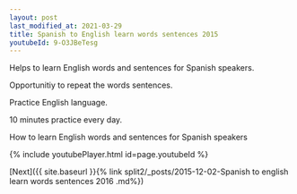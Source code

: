 ```yaml
---
layout: post
last_modified_at: 2021-03-29
title: Spanish to English learn words sentences 2015 
youtubeId: 9-O3JBeTesg
---
```

 
 
Helps to learn English words and sentences for Spanish speakers.

Opportunitiy to repeat the words sentences. 

Practice English language. 
 
10 minutes practice every day. 
 
How to learn English words and sentences for Spanish speakers 
 
{% include youtubePlayer.html id=page.youtubeId %}
 
 
[Next]({{ site.baseurl }}{% link  split2/_posts/2015-12-02-Spanish to english learn words sentences 2016 .md%})
 
